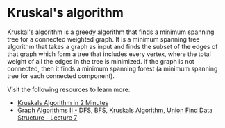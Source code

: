# Kruskal's algorithm

Kruskal's algorithm is a greedy algorithm that finds a minimum spanning tree for a connected weighted graph. It is a minimum spanning tree algorithm that takes a graph as input and finds the subset of the edges of that graph which form a tree that includes every vertex, where the total weight of all the edges in the tree is minimized. If the graph is not connected, then it finds a minimum spanning forest (a minimum spanning tree for each connected component).

Visit the following resources to learn more:

- [Kruskals Algorithm in 2 Minutes](https://www.youtube.com/watch?v=71UQH7Pr9kU)
- [Graph Algorithms II - DFS, BFS, Kruskals Algorithm, Union Find Data Structure - Lecture 7](https://www.youtube.com/watch?v=ufj5_bppBsA&list=PLFDnELG9dpVxQCxuD-9BSy2E7BWY3t5Sm&index=8)
